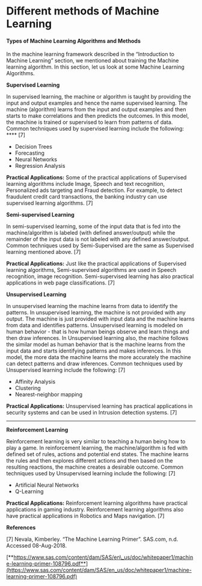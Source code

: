 # Different methods of Machine Learning

#### **Types of Machine Learning Algorithms and Methods**

In the machine learning framework described in the “Introduction to Machine Learning” section, we mentioned about training the Machine learning algorithm. In this section, let us look at some Machine Learning Algorithms.

**Supervised Learning**

In supervised learning, the machine or algorithm is taught by providing the input and output examples and hence the name supervised learning. The machine \(algorithm\) learns from the input and output examples and then starts to make correlations and then predicts the outcomes. In this model, the machine is trained or supervised to learn from patterns of data. Common techniques used by supervised learning include the following:                                                          **** \[7\]  


* Decision Trees
* Forecasting
* Neural Networks
* Regression Analysis

**Practical Applications:** Some of the practical applications of Supervised learning algorithms include Image, Speech and text recognition, Personalized ads targeting and Fraud detection. For example, to detect fraudulent credit card transactions, the banking industry can use supervised learning algorithms.                                                               \[7\]

**Semi-supervised Learning**

In semi-supervised learning, some of the input data that is fed into the machine/algorithm is labeled \(with defined answer/output\) while the remainder of the input data is not labeled with any defined answer/output. Common techniques used by Semi-Supervised are the same as Supervised learning mentioned above.                                                                                              \[7\]  


**Practical Applications:** Just like the practical applications of Supervised learning algorithms, Semi-supervised algorithms are used in Speech recognition, image recognition. Semi-supervised learning has also practical applications in web page classifications.                                                                                  \[7\]

**Unsupervised Learning**

In unsupervised learning the machine learns from data to identify the patterns. In unsupervised learning, the machine is not provided with any output. The machine is just provided with input data and the machine learns from data and identifies patterns.  Unsupervised learning is modeled on human behavior - that is how human beings observe and learn things and then draw inferences. In Unsupervised learning also, the machine follows the similar model as human behavior that is the machine learns from the input data and starts identifying patterns and makes inferences. In this model, the more data the machine learns the more accurately the machine can detect patterns and draw inferences. Common techniques used by Unsupervised learning include the following:      \[7\]  


* Affinity Analysis
* Clustering
* Nearest-neighbor mapping   

**Practical Applications:** Unsupervised learning has practical applications in security systems and can be used in Intrusion detection systems.     \[7\]  
****

**Reinforcement Learning**

Reinforcement learning is very similar to teaching a human being how to play a game. In reinforcement learning, the machine/algorithm is fed with defined set of rules, actions and potential end states. The machine learns the rules and then explores different actions and then based on the resulting reactions, the machine creates a desirable outcome. Common techniques used by Unsupervised    learning include the following: \[7\]  


* Artificial Neural Networks
* Q-Learning

**Practical Applications:** Reinforcement learning algorithms have practical applications in gaming industry. Reinforcement learning algorithms also have practical applications in Robotics and Maps navigation.                \[7\]



**References** 

\[7\] Nevala, Kimberley. “The Machine Learning Primer”. SAS.com, n.d. Accessed 08-Aug-2018.

[**https://www.sas.com/content/dam/SAS/en\_us/doc/whitepaper1/machine-learning-primer-108796.pdf**](https://www.sas.com/content/dam/SAS/en_us/doc/whitepaper1/machine-learning-primer-108796.pdf)  
  


